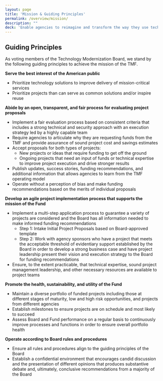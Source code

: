 ```yaml
---
layout: page
title: 'Mission & Guiding Principles'
permalink: /overview/mission/
description: ""
deck: 'Enable agencies to reimagine and transform the way they use technology to deliver their mission and services to the American public in an effective, efficient, and secure manner'
---
```


## Guiding Principles
As voting members of the Technology Modernization Board, we stand by the following guiding principles to achieve the mission of the TMF.

**Serve the best interest of the American public**
- Prioritize technology solutions to improve delivery of mission-critical services
- Prioritize projects than can serve as common solutions and/or inspire reuse

**Abide by an open, transparent, and fair process for evaluating project proposals**
- Implement a fair evaluation process based on consistent criteria that includes a strong technical and security approach with an execution strategy led by a highly capable team
- Require agencies to articulate why they are requesting funds from the TMF and provide assurance of sound project cost and savings estimates
- Accept proposals for both types of projects:
  - New projects or ideas that require funding to get off the ground
  - Ongoing projects that need an input of funds or technical expertise to improve project execution and drive stronger results
- Publish updates, success stories, funding recommendations, and additional information that allows agencies to learn from the TMF operating model
- Operate without a perception of bias and make funding recommendations based on the merits of individual proposals

**Develop an agile project implementation process that supports the mission of the Fund**
- Implement a multi-step application process to guarantee a variety of projects are considered and the Board has all information needed to make informed funding recommendations
  - Step 1: Intake Initial Project Proposals based on Board-approved template
  - Step 2: Work with agency sponsors who have a project that meets the acceptable threshold of evidentiary support established by the Board in order to develop a strong business case and have project leadership present their vision and execution strategy to the Board for funding recommendations
- Ensure, to the extent practicable, that technical expertise, sound project management leadership, and other necessary resources are available to project teams

**Promote the health, sustainability, and utility of the Fund**
- Maintain a diverse portfolio of funded projects including those at different stages of maturity, low and high risk opportunities, and projects from different agencies
- Establish milestones to ensure projects are on schedule and most likely to succeed
- Assess Board and Fund performance on a regular basis to continuously improve processes and functions in order to ensure overall portfolio health

**Operate according to Board rules and procedures**
- Ensure all rules and procedures align to the guiding principles of the Board
- Establish a confidential environment that encourages candid discussion and the presentation of different opinions that produces substantive debate and, ultimately, conclusive recommendations from a majority of the Board
